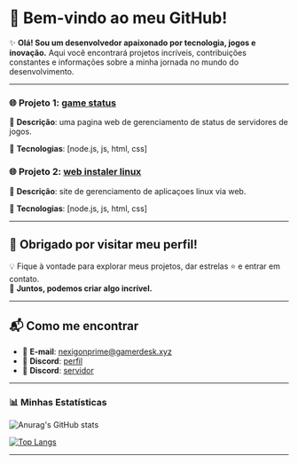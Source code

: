 # 🌌 Bem-vindo ao meu GitHub!

✨ **Olá! Sou um desenvolvedor apaixonado por tecnologia, jogos e inovação.** Aqui você encontrará projetos incríveis, contribuições constantes e informações sobre a minha jornada no mundo do desenvolvimento.

---

### 🌐 Projeto 1: [game status](https://docs.gamerdesk.xyz/gameserver)

📌 **Descrição**: uma pagina web de gerenciamento de status de servidores de jogos.

🔧 **Tecnologias**: [node.js, js, html, css]

<!-- ### 💡 Projeto 2: [Nome do Projeto 3](https://github.com/nexigonprime/projeto-3)
📌 **Descrição**: [Detalhe o que o projeto faz].
🔧 **Tecnologias**: [Adicione aqui] -->


### 🌐 Projeto 2: [web instaler linux](https://github.com/nexigonprime/web_instaler_ssh)

📌 **Descrição**: site de gerenciamento de aplicaçoes linux via web.

🔧 **Tecnologias**: [node.js, js, html, css]

---

## 🎉 Obrigado por visitar meu perfil!

💡 Fique à vontade para explorar meus projetos, dar estrelas ⭐ e entrar em contato.  
🌟 **Juntos, podemos criar algo incrível.**

---

## 📬 Como me encontrar

- 📧 **E-mail**: [nexigonprime@gamerdesk.xyz](mailto:nexigonprime@gamerdesk.xyz)
- 💬 **Discord**: [perfil](https://discordapp.com/users/nexigonprime)
- 💬 **Discord**: [servidor](https://discord.gg/YaKzgsu7XT)
<!-- - 🔗 **LinkedIn**: [Seu Nome no LinkedIn](https://linkedin.com/in/nexigonprime)
- 🐦 **Twitter**: [@SeuTwitter](https://twitter.com/SeuTwitter) -->

---



### 📊 Minhas Estatísticas

![Anurag's GitHub stats](https://github-readme-stats.vercel.app/api?username=nexigonprime&show_icons=true&theme=holi)

[![Top Langs](https://github-readme-stats.vercel.app/api/top-langs/?username=nexigonprime&show_icons=true&&theme=holi)](https://github.com/nexigonprime/github-readme-stats)


---
